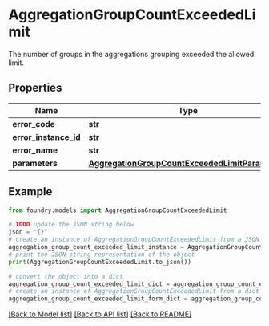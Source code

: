 # AggregationGroupCountExceededLimit

The number of groups in the aggregations grouping exceeded the allowed limit.

## Properties

Name | Type | Description | Notes
------------ | ------------- | ------------- | -------------
**error_code** | **str** |  |
**error_instance_id** | **str** |  | \[optional\]
**error_name** | **str** |  |
**parameters** | [**AggregationGroupCountExceededLimitParameters**](AggregationGroupCountExceededLimitParameters.md) |  |

## Example

```python
from foundry.models import AggregationGroupCountExceededLimit

# TODO update the JSON string below
json = "{}"
# create an instance of AggregationGroupCountExceededLimit from a JSON string
aggregation_group_count_exceeded_limit_instance = AggregationGroupCountExceededLimit.from_json(json)
# print the JSON string representation of the object
print(AggregationGroupCountExceededLimit.to_json())

# convert the object into a dict
aggregation_group_count_exceeded_limit_dict = aggregation_group_count_exceeded_limit_instance.to_dict()
# create an instance of AggregationGroupCountExceededLimit from a dict
aggregation_group_count_exceeded_limit_form_dict = aggregation_group_count_exceeded_limit.from_dict(aggregation_group_count_exceeded_limit_dict)
```

[\[Back to Model list\]](../README.md#documentation-for-models) [\[Back to API list\]](../README.md#documentation-for-api-endpoints) [\[Back to README\]](../README.md)
